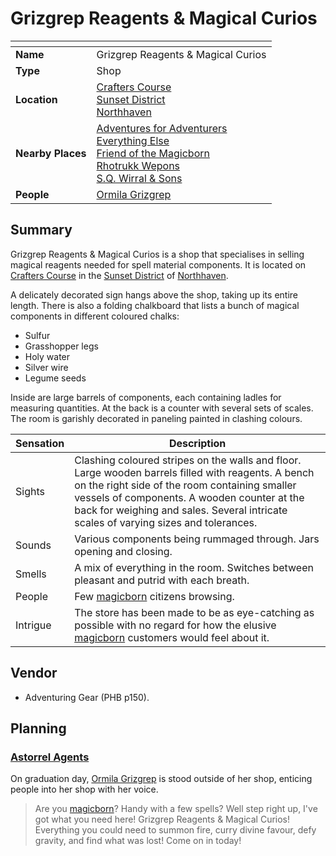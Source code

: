 # Grizgrep Reagents & Magical Curios

| []() | |
| --- | --- |
| **Name** | Grizgrep Reagents & Magical Curios |
| **Type** | Shop |
| **Location** | [Crafters Course](../../streets/crafters-course.md)<br />[Sunset District](../../districts/sunset-district.md)<br />[Northhaven](../../cities/northhaven.md) |
| **Nearby Places** | [Adventures for Adventurers](adventures-for-adventurers.md)<br />[Everything Else](everything-else.md)<br />[Friend of the Magicborn](friend-of-the-magicborn.md)<br />[Rhotrukk Wepons](rhotrukk-wepons.md)<br />[S.Q. Wirral & Sons](sq-wirral-and-son.md) |
| **People** | [Ormila Grizgrep](../../../characters/ormila-grizgrep.md) |

## Summary

Grizgrep Reagents & Magical Curios is a shop that specialises in selling magical reagents needed for spell material components. It is located on [Crafters Course](../../streets/crafters-course.md) in the [Sunset District](../../districts/sunset-district.md) of [Northhaven](../../cities/northhaven.md).

A delicately decorated sign hangs above the shop, taking up its entire length. There is also a folding chalkboard that lists a bunch of magical components in different coloured chalks:

- Sulfur
- Grasshopper legs
- Holy water
- Silver wire
- Legume seeds

Inside are large barrels of components, each containing ladles for measuring quantities. At the back is a counter with several sets of scales. The room is garishly decorated in paneling painted in clashing colours.

| Sensation | Description |
| ---- | --- |
| Sights | Clashing coloured stripes on the walls and floor. Large wooden barrels filled with reagents. A bench on the right side of the room containing smaller vessels of components. A wooden counter at the back for weighing and sales. Several intricate scales of varying sizes and tolerances. |
| Sounds | Various components being rummaged through. Jars opening and closing. |
| Smells | A mix of everything in the room. Switches between pleasant and putrid with each breath. |
| People | Few [magicborn](../../../civilisations/kingdom-of-astor/magicborn.md) citizens browsing. |
| Intrigue | The store has been made to be as eye-catching as possible with no regard for how the elusive [magicborn](../../../civilisations/kingdom-of-astor/magicborn.md) customers would feel about it. |

## Vendor

- Adventuring Gear (PHB p150).

## Planning

### [Astorrel Agents](../../../campaigns/astorrel-agents/astorrel-agents.md)

On graduation day, [Ormila Grizgrep](../../../characters/ormila-grizgrep.md) is stood outside of her shop, enticing people into her shop with her voice.

> Are you [magicborn](../../../civilisations/kingdom-of-astor/magicborn.md)? Handy with a few spells? Well step right up, I've got what you need here! Grizgrep Reagents & Magical Curios! Everything you could need to summon fire, curry divine favour, defy gravity, and find what was lost! Come on in today!
